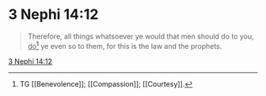 # 3 Nephi 14:12

> Therefore, all things whatsoever ye would that men should do to you, <u>do</u>[^a] ye even so to them, for this is the law and the prophets.

[3 Nephi 14:12](https://www.churchofjesuschrist.org/study/scriptures/bofm/3-ne/14?lang=eng&id=p12#p12)


[^a]: TG [[Benevolence]]; [[Compassion]]; [[Courtesy]].
